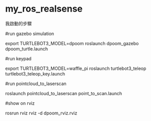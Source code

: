 # my_ros_realsense

我啟動的步驟


#run gazebo simulation

export TURTLEBOT3_MODEL=dpoom
roslaunch dpoom_gazebo dpoom_turtle.launch

#run keypad

export TURTLEBOT3_MODEL=waffle_pi
roslaunch turtlebot3_teleop turtlebot3_teleop_key.launch

#run pointcloud_to_laserscan

roslaunch pointcloud_to_laserscan point_to_scan.launch

#show on rviz

rosrun rviz rviz -d dpoom_rviz.rviz

